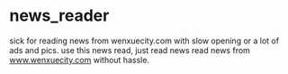 # news_reader
sick for reading news from wenxuecity.com with slow opening or a lot of ads and pics. use this news read, just read news
read news from www.wenxuecity.com without hassle.
